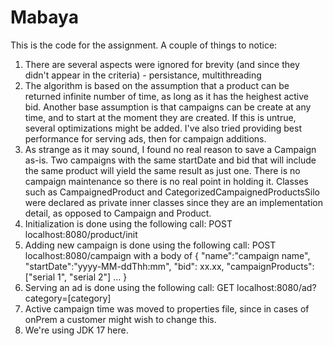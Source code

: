 # Mabaya

This is the code for the assignment.
A couple of things to notice:
1. There are several aspects were ignored for brevity (and since they didn't appear in the criteria) - persistance, multithreading
2. The algorithm is based on the assumption that a product can be returned infinite number of time, as long as it has the heighest active bid. Another base assumption is that campaigns can be create at any time, and to start at the moment they are created. If this is untrue, several optimizations might be added. I've also tried providing best performance for serving ads, then for campaign additions. 
3. As strange as it may sound, I found no real reason to save a Campaign as-is. Two campaigns with the same startDate and bid that will include the same product will yield the same result as just one. There is no campaign maintenance so there is no real point in holding it. Classes such as CampaignedProduct and CategorizedCampaignedProductsSilo were declared as private inner classes since they are an implementation detail, as opposed to Campaign and Product.
4.  Initialization is done using the following call: POST localhost:8080/product/init
5. Adding new campaign is done using the following call: POST localhost:8080/campaign with a body of { "name":"campaign name", "startDate":"yyyy-MM-ddThh:mm", "bid": xx.xx, "campaignProducts":["serial 1", "serial 2"] ... }
6. Serving an ad is done using the following call: GET localhost:8080/ad?category=[category]
7. Active campaign time was moved to properties file, since in cases of onPrem a customer might wish to change this.
8. We're using JDK 17 here.

